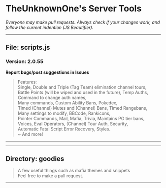 # TheUnknownOne's Server Tools*Everyone may make pull requests. Always check if your changes work, and follow the current indention (JS Beautifier).****## File: scripts.js### Version: 2.0.55  **Report bugs/post suggestions in Issues**> Features:  Single, Double and Triple (Tag Team) elimination channel tours,  Battle Points (will be wiped and used in the future), Temp Auths, Command to change auth names,  Many commands, Custom Ability Bans, Pokedex,    Timed (Channel) Mutes and (Channel) Bans, Timed Rangebans,  Many settings to modify, BBCode, Rankicons,  Pointer Commands, Mail, Mafia, Trivia, Maintains PO tier bans,  Voices, Eval Operators, (Channel) Tour Auth, Security,   Automatic Fatal Script Error Recovery, Styles.  ~ And more!  ******## Directory: goodies> A few useful things such as mafia themes and snippets  Feel free to make a pull request.***